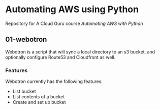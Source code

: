 # Automating AWS using Python

Repository for A Cloud Guru course *Automating AWS with Python*


## 01-webotron

Webotron is a script that will sync a local directory to an s3 bucket, and optionally configure Route53 and Cloudfront as well.

### Features

Webotron currently has the following features:

- List bucket
- List contents of a bucket
- Create and set up bucket